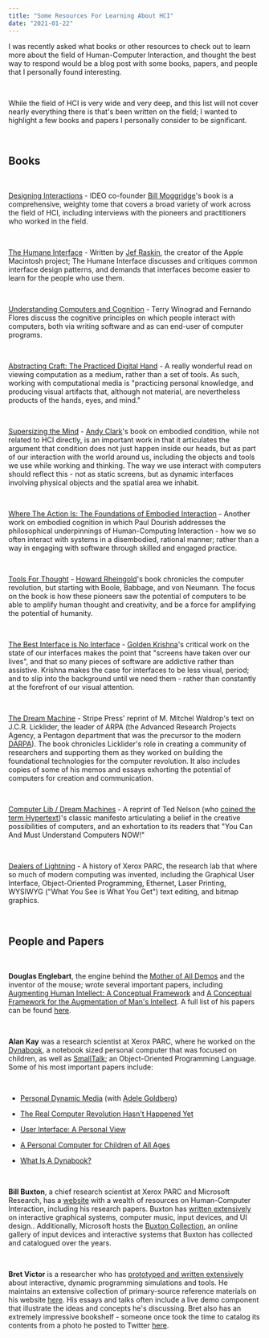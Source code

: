 ```yaml
---
title: "Some Resources For Learning About HCI"
date: "2021-01-22"
---
```




I was recently asked what books or other resources to check out to learn more about the field of Human-Computer Interaction, and thought the best way to respond would be a blog post with some books, papers, and people that I personally found interesting. 

&nbsp;

While the field of HCI is very wide and very deep, and this list will not cover nearly everything there is that's been written on the field; I wanted to highlight a few books and papers I personally consider to be significant.	

&nbsp;



## **Books**

&nbsp;

[Designing Interactions](https://www.amazon.com/Designing-Interactions-Press-Bill-Moggridge/dp/0262134748) - IDEO co-founder [Bill Moggridge](https://www.amazon.com/Designing-Interactions-Press-Bill-Moggridge/dp/0262134748)'s book is a comprehensive, weighty tome that covers a broad variety of work across the field of HCI, including interviews with the pioneers and practitioners who worked in the field.

&nbsp;

[The Humane Interface](https://www.amazon.com/Humane-Interface-Directions-Designing-Interactive/dp/0201379376/ref=sr_1_1?dchild=1&keywords=the+humane+interface&qid=1611119530&sr=8-1) - Written by [Jef Raskin](https://web.stanford.edu/dept/SUL/sites/mac/primary/interviews/raskin/trans.html), the creator of the Apple Macintosh project; The Humane Interface discusses and critiques common interface design patterns, and demands that interfaces become easier to learn for the people who use them.

&nbsp;

[Understanding Computers and Cognition](https://www.amazon.com/Understanding-Computers-Cognition-Foundation-Design/dp/0201112973/ref=sr_1_1?dchild=1&keywords=Computers+and+Cognition&qid=1611119554&sr=8-1) - Terry Winograd and Fernando Flores discuss the cognitive principles on which people interact with computers, both via writing software and as can end-user of computer programs. 

&nbsp;

[Abstracting Craft: The Practiced Digital Hand](https://www.amazon.com/Abstracting-Craft-Practiced-Digital-Hand/dp/026263189X/ref=sr_1_1?dchild=1&keywords=abstracting+craft&qid=1611256334&sr=8-1) - A really wonderful read on viewing computation as a medium, rather than a set of tools. As such, working with computational media is "practicing personal knowledge, and producing visual artifacts that, although not material, are nevertheless products of the hands, eyes, and mind."

&nbsp;

[Supersizing the Mind](https://www.amazon.com/Supersizing-Mind-Embodiment-Cognitive-Philosophy/dp/0199773688/ref=sr_1_1?dchild=1&keywords=supersizing+the+mind+andy+clark&qid=1611256430&sr=8-1) - [Andy Clark](https://www.newyorker.com/magazine/2018/04/02/the-mind-expanding-ideas-of-andy-clark)'s book on embodied condition, while not related to HCI directly, is an important work in that it articulates the argument that condition does not just happen inside our heads, but as part of our interaction with the world around us, including the objects and tools we use while working and thinking. The way we use interact with computers should reflect this - not as static screens, but as dynamic interfaces involving physical objects and the spatial area we inhabit.

&nbsp;

[Where The Action Is: The Foundations of Embodied Interaction](https://www.amazon.com/Where-Action-MIT-Press-Foundations/dp/0262541785/ref=sr_1_1?dchild=1&keywords=where+the+action+is+dourish&qid=1611256413&sr=8-1) - Another work on embodied cognition in which Paul Dourish addresses the philosophical underpinnings of Human-Computing Interaction - how we so often interact with systems in a disembodied, rational manner; rather than a way in engaging with software through skilled and engaged practice.

&nbsp;

[Tools For Thought](https://www.amazon.com/Tools-Thought-History-Mind-Expanding-Technology/dp/0262681153/ref=sr_1_1?dchild=1&keywords=Tools+For+Thought&qid=1611119610&sr=8-1) - [Howard Rheingold](https://rheingold.com/)'s book chronicles the computer revolution, but starting with Boole, Babbage, and von Neumann. The focus on the book is how these pioneers saw the potential of computers to be able to amplify human thought and creativity, and be a force for amplifying the potential of humanity. 

&nbsp;

[The Best Interface is No Interface](https://www.amazon.com/Best-Interface-No-brilliant-technology/dp/0133890333) - [Golden Krishna](https://www.goldenkrishna.com/)'s critical work on the state of our interfaces makes the point that "screens have taken over our lives", and that so many pieces of software are addictive rather than assistive. Krishna makes the case for interfaces to be less visual, period; and to slip into the background until we need them - rather than constantly at the forefront of our visual attention.

&nbsp;

[The Dream Machine](https://www.amazon.com/Dream-Machine-M-Mitchell-Waldrop/dp/1732265119/ref=sr_1_2?dchild=1&keywords=the+dream+machine&qid=1611119650&sr=8-2) - Stripe Press' reprint of M. Mitchel Waldrop's text on J.C.R. Licklider, the leader of ARPA (the Advanced Research Projects Agency, a Pentagon department that was the precursor to the modern [DARPA](https://www.darpa.mil/)). The book chronicles Licklider's role in creating a community of researchers and supporting them as they worked on building the foundational technologies for the computer revolution. It also includes copies of some of his memos and essays exhorting the potential of computers for creation and communication. 

&nbsp;

[Computer Lib / Dream Machines](https://computerlibbook.com/) - A reprint of Ted Nelson (who [coined the term Hypertext](https://crm.org/articles/ted-nelson-hypertext-and-hippie-modernism))'s classic manifesto articulating a belief in the creative possibilities of computers, and an exhortation to its readers that "You Can And Must Understand Computers NOW!"

&nbsp;

[Dealers of Lightning](https://www.amazon.com/Dealers-Lightning-Xerox-PARC-Computer/dp/0887309895) - A history of Xerox PARC, the research lab that where so much of modern computing was invented, including the Graphical User Interface, Object-Oriented Programming, Ethernet, Laser Printing, WYSIWYG ("What You See is What You Get") text editing, and bitmap graphics. 

&nbsp;

## **People and Papers**

&nbsp;

**Douglas Englebart**, the engine behind the [Mother of All Demos](https://www.dougengelbart.org/content/view/209/448/) and the inventor of the mouse; wrote several important papers, including [Augmenting Human Intellect: A Conceptual Framework](https://www.dougengelbart.org/content/view/138/000/) and [A Conceptual Framework for the
Augmentation of Man's Intellect](https://www.dougengelbart.org/content/view/382/000/). A full list of his papers can be found [here](https://www.dougengelbart.org/content/view/164/000/).

&nbsp;

**Alan Kay** was a research scientist at Xerox PARC, where he worked on the [Dynabook](https://history-computer.com/dynabook-complete-history-of-the-dynabook-computer/), a notebook sized personal computer that was focused on children, as well as [SmallTalk](http://worrydream.com/EarlyHistoryOfSmalltalk/); an Object-Oriented Programming Language. Some of his most important papers include:

&nbsp;

* [Personal Dynamic Media](http://worrydream.com/refs/Kay%20-%20Personal%20Dynamic%20Media.pdf) (with [Adele Goldberg](https://en.wikipedia.org/wiki/Adele_Goldberg_(computer_scientist)))

* [The Real Computer Revolution Hasn't Happened Yet](http://worrydream.com/refs/Kay%20-%20The%20Real%20Computer%20Revolution%20Hasn%e2%80%99t%20Happened%20Yet.pdf)

* [User Interface: A Personal View](http://worrydream.com/refs/Kay%20-%20User%20Interface,%20a%20Personal%20View.pdf)

* [A Personal Computer for Children of All Ages](http://worrydream.com/refs/Kay%20-%20A%20Personal%20Computer%20for%20Children%20of%20All%20Ages.pdf)

* [What Is A Dynabook?](http://worrydream.com/refs/Kay%20-%20What%20is%20a%20Dynabook.pdf)


&nbsp;

**Bill Buxton**, a chief research scientist at Xerox PARC and Microsoft Research, has a [website](https://www.billbuxton.com/) with a wealth of resources on Human-Computer Interaction, including his research papers. Buxton has [written extensively]() on interactive graphical systems, computer music, input devices, and UI design.. Additionally, Microsoft hosts the [Buxton Collection](https://www.microsoft.com/buxtoncollection), an online gallery of input devices and interactive systems that Buxton has collected and catalogued over the years. 

&nbsp;

**Bret Victor** is a researcher who has [prototyped and written extensively](http://worrydream.com/#) about interactive, dynamic programming simulations and tools. He maintains an extensive collection of primary-source reference materials on his website [here](http://worrydream.com/refs/). His essays and talks often include a live demo component that illustrate the ideas and concepts he's discussing. Bret also has an extremely impressive bookshelf - someone once took the time to catalog its contents from a photo he posted to Twitter [here](https://theinternate.com/2016/04/03/brett-victors-bookshelf.html).

